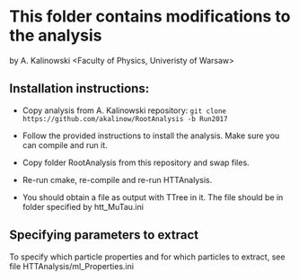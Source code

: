 # This folder contains modifications to the analysis
by A. Kalinowski <Faculty of Physics, Univeristy of Warsaw>

## Installation instructions:

* Copy analysis from A. Kalinowski repository:
``` git clone https://github.com/akalinow/RootAnalysis -b Run2017 ```

* Follow the provided instructions to install the analysis. Make sure you can compile and run it.
* Copy folder RootAnalysis from this repository and swap files.
* Re-run cmake,  re-compile and re-run HTTAnalysis.
* You should obtain a file as output with TTree in it. The file should be in folder specified by htt_MuTau.ini

## Specifying parameters to extract

To specify which particle properties and for which particles to extract, see 
file HTTAnalysis/ml_Properties.ini

